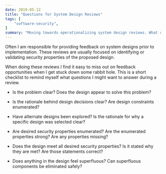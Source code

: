 ```yaml
---
date: 2019-05-12
title: "Questions for System Design Reviews"
tags: [
    "software-security",
]
summary: "Moving towards operationalizing system design reviews. What questions should a review team ask, or expect to be answered?"
---
```


Often I am responsible for providing feedback on system designs prior to implementation. These reviews are usually focused on identifying or validating security properties of the proposed design.

When doing these reviews I find it easy to miss out on feedback opportunities when I get stuck down some rabbit hole. This is a short checklist to remind myself what questions I might want to answer during a review.

* Is the problem clear? Does the design appear to solve this problem?

* Is the rationale behind design decisions clear? Are design constraints enumerated?

* Have alternate designs been explored? Is the rationale for why a specific design was selected clear?

* Are desired security properties enumerated? Are the enumerated properties strong? Are any properties missing?

* Does the design meet all desired security properties? Is it stated why they are met? Are those statements correct?

* Does anything in the design feel superfluous? Can superfluous components be eliminated safely?
